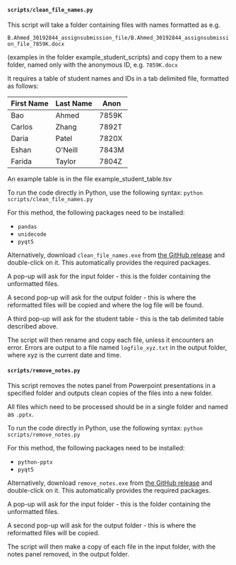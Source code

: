 #### `scripts/clean_file_names.py`

This script will take a folder containing files with names formatted as e.g.

`B.Ahmed_30192844_assignsubmission_file/B.Ahmed_30192844_assignsubmission_file_7859K.docx`

(examples in the folder example_student_scripts)
and copy them to a new folder, named only with the anonymous ID, e.g.
`7859K.docx`

It requires a table of student names and IDs in a tab delimited file, formatted as follows:

| First Name | Last Name | Anon     |
|------------|-----------|--------|
| Bao        | Ahmed     | 7859K  |
| Carlos     | Zhang     | 7892T  |
| Daria      | Patel     | 7820X  |
| Eshan      | O'Neill   | 7843M  |
| Farida     | Taylor    | 7804Z  |

An example table is in the file example_student_table.tsv

To run the code directly in Python, use the following syntax:
`python scripts/clean_file_names.py`

For this method, the following packages need to be installed:
* `pandas`
* `unidecode`
* `pyqt5`


Alternatively, download `clean_file_names.exe` from [the GitHub release](https://github.com/KatyBrown/path_teach/releases/latest) and double-click on it. This automatically provides the required packages.

A pop-up will ask for the input folder - this is the folder containing the unformatted files.

A second pop-up will ask for the output folder - this is where the reformatted files will be copied and where the log file will be found.

A third pop-up will ask for the student table - this is the tab delimited table described above.

The script will then rename and copy each file, unless it encounters an error. Errors are output to a file named `logfile_xyz.txt` in the output folder, where xyz is the current date and time.

#### `scripts/remove_notes.py` 

This script removes the notes panel from Powerpoint presentations in a specified folder and outputs clean copies of the files into a new folder.

All files which need to be processed should be in a single folder and named as `.pptx`.

To run the code directly in Python, use the following syntax:
`python scripts/remove_notes.py`

For this method, the following packages need to be installed:
* `python-pptx`
* `pyqt5`

Alternatively, download `remove_notes.exe` from [the GitHub release](https://github.com/KatyBrown/path_teach/releases/latest) and double-click on it. This automatically provides the required packages.

A pop-up will ask for the input folder - this is the folder containing the unformatted files.

A second pop-up will ask for the output folder - this is where the reformatted files will be copied.

The script will then make a copy of each file in the input folder, with the notes panel removed, in the output folder.